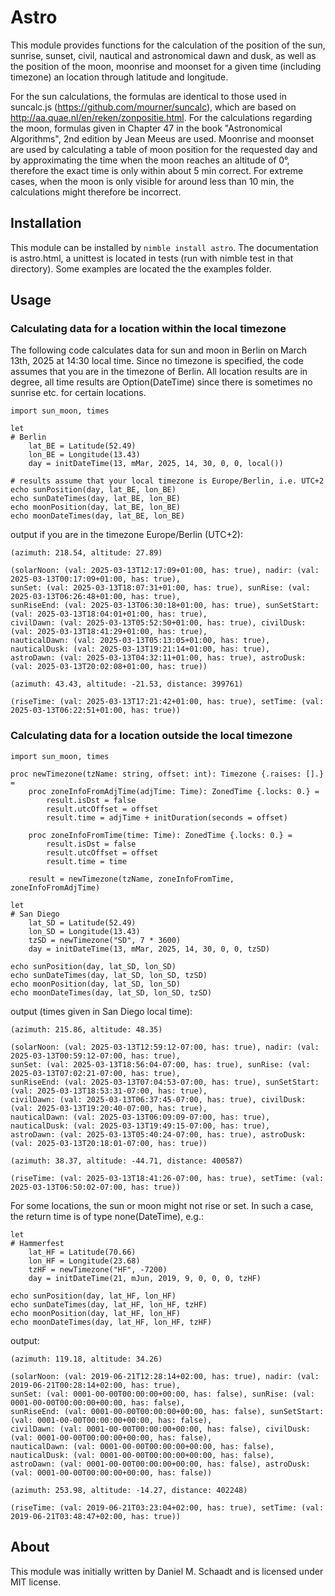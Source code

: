 # Astro

This module provides functions for the calculation of the position of the sun, sunrise, sunset, civil, nautical and astronomical dawn and dusk, as well as the position of the moon, moonrise and moonset for a given time (including timezone) an location through latitude and longitude.

For the sun calculations, the formulas are identical to those used in suncalc.js (https://github.com/mourner/suncalc), which are based on http://aa.quae.nl/en/reken/zonpositie.html. For the calculations regarding the moon, formulas given in Chapter 47 in the book "Astronomical Algorithms", 2nd edition by Jean Meeus are used. Moonrise and moonset are used by calculating a table of moon position for the requested day and by approximating the time when the moon reaches an altitude of 0°, therefore the exact time is only within about 5 min correct. For extreme cases, when the moon is only visible for around less than 10 min, the calculations might therefore be incorrect.

## Installation

This module can be installed by `nimble install astro`. The documentation is astro.html, a unittest is located in tests (run with nimble test in that directory). Some examples are located the the examples folder.

## Usage

### Calculating data for a location within the local timezone

The following code calculates data for sun and moon in Berlin on March 13th, 2025 at 14:30 local time. Since no timezone is specified, the code assumes that you are in the timezone of Berlin. All location results are in degree, all time results are Option(DateTime) since there is sometimes no sunrise etc. for certain locations.

~~~~
import sun_moon, times

let
# Berlin
    lat_BE = Latitude(52.49)
    lon_BE = Longitude(13.43)
    day = initDateTime(13, mMar, 2025, 14, 30, 0, 0, local())

# results assume that your local timezone is Europe/Berlin, i.e. UTC+2
echo sunPosition(day, lat_BE, lon_BE)
echo sunDateTimes(day, lat_BE, lon_BE)
echo moonPosition(day, lat_BE, lon_BE)
echo moonDateTimes(day, lat_BE, lon_BE)
~~~~
output if you are in the timezone Europe/Berlin (UTC+2):

~~~~
(azimuth: 218.54, altitude: 27.89)

(solarNoon: (val: 2025-03-13T12:17:09+01:00, has: true), nadir: (val: 2025-03-13T00:17:09+01:00, has: true),
sunSet: (val: 2025-03-13T18:07:31+01:00, has: true), sunRise: (val: 2025-03-13T06:26:48+01:00, has: true),
sunRiseEnd: (val: 2025-03-13T06:30:18+01:00, has: true), sunSetStart: (val: 2025-03-13T18:04:01+01:00, has: true),
civilDawn: (val: 2025-03-13T05:52:50+01:00, has: true), civilDusk: (val: 2025-03-13T18:41:29+01:00, has: true),
nauticalDawn: (val: 2025-03-13T05:13:05+01:00, has: true), nauticalDusk: (val: 2025-03-13T19:21:14+01:00, has: true),
astroDawn: (val: 2025-03-13T04:32:11+01:00, has: true), astroDusk: (val: 2025-03-13T20:02:08+01:00, has: true))

(azimuth: 43.43, altitude: -21.53, distance: 399761)

(riseTime: (val: 2025-03-13T17:21:42+01:00, has: true), setTime: (val: 2025-03-13T06:22:51+01:00, has: true))
~~~~

### Calculating data for a location outside the local timezone

~~~~
import sun_moon, times

proc newTimezone(tzName: string, offset: int): Timezone {.raises: [].} =
    proc zoneInfoFromAdjTime(adjTime: Time): ZonedTime {.locks: 0.} =
        result.isDst = false
        result.utcOffset = offset
        result.time = adjTime + initDuration(seconds = offset)
    
    proc zoneInfoFromTime(time: Time): ZonedTime {.locks: 0.} =
        result.isDst = false
        result.utcOffset = offset
        result.time = time
    
    result = newTimezone(tzName, zoneInfoFromTime, zoneInfoFromAdjTime)

let
# San Diego
    lat_SD = Latitude(52.49)
    lon_SD = Longitude(13.43)
    tzSD = newTimezone("SD", 7 * 3600)
    day = initDateTime(13, mMar, 2025, 14, 30, 0, 0, tzSD)

echo sunPosition(day, lat_SD, lon_SD)
echo sunDateTimes(day, lat_SD, lon_SD, tzSD)
echo moonPosition(day, lat_SD, lon_SD)
echo moonDateTimes(day, lat_SD, lon_SD, tzSD)
~~~~

output (times given in San Diego local time):

~~~~
(azimuth: 215.86, altitude: 48.35)

(solarNoon: (val: 2025-03-13T12:59:12-07:00, has: true), nadir: (val: 2025-03-13T00:59:12-07:00, has: true),
sunSet: (val: 2025-03-13T18:56:04-07:00, has: true), sunRise: (val: 2025-03-13T07:02:21-07:00, has: true),
sunRiseEnd: (val: 2025-03-13T07:04:53-07:00, has: true), sunSetStart: (val: 2025-03-13T18:53:31-07:00, has: true),
civilDawn: (val: 2025-03-13T06:37:45-07:00, has: true), civilDusk: (val: 2025-03-13T19:20:40-07:00, has: true),
nauticalDawn: (val: 2025-03-13T06:09:09-07:00, has: true), nauticalDusk: (val: 2025-03-13T19:49:15-07:00, has: true),
astroDawn: (val: 2025-03-13T05:40:24-07:00, has: true), astroDusk: (val: 2025-03-13T20:18:01-07:00, has: true))

(azimuth: 38.37, altitude: -44.71, distance: 400587)

(riseTime: (val: 2025-03-13T18:41:26-07:00, has: true), setTime: (val: 2025-03-13T06:50:02-07:00, has: true))
~~~~

For some locations, the sun or moon might not rise or set. In such a case, the return time is of type none(DateTime), e.g.:

~~~~
let
# Hammerfest
    lat_HF = Latitude(70.66)
    lon_HF = Longitude(23.68)
    tzHF = newTimezone("HF", -7200)
    day = initDateTime(21, mJun, 2019, 9, 0, 0, 0, tzHF)

echo sunPosition(day, lat_HF, lon_HF)
echo sunDateTimes(day, lat_HF, lon_HF, tzHF)
echo moonPosition(day, lat_HF, lon_HF)
echo moonDateTimes(day, lat_HF, lon_HF, tzHF)

~~~~

output:

~~~~
(azimuth: 119.18, altitude: 34.26)

(solarNoon: (val: 2019-06-21T12:28:14+02:00, has: true), nadir: (val: 2019-06-21T00:28:14+02:00, has: true),
sunSet: (val: 0001-00-00T00:00:00+00:00, has: false), sunRise: (val: 0001-00-00T00:00:00+00:00, has: false),
sunRiseEnd: (val: 0001-00-00T00:00:00+00:00, has: false), sunSetStart: (val: 0001-00-00T00:00:00+00:00, has: false),
civilDawn: (val: 0001-00-00T00:00:00+00:00, has: false), civilDusk: (val: 0001-00-00T00:00:00+00:00, has: false),
nauticalDawn: (val: 0001-00-00T00:00:00+00:00, has: false), nauticalDusk: (val: 0001-00-00T00:00:00+00:00, has: false),
astroDawn: (val: 0001-00-00T00:00:00+00:00, has: false), astroDusk: (val: 0001-00-00T00:00:00+00:00, has: false))

(azimuth: 253.98, altitude: -14.27, distance: 402248)

(riseTime: (val: 2019-06-21T03:23:04+02:00, has: true), setTime: (val: 2019-06-21T03:48:47+02:00, has: true))
~~~~

## About
This module was initially written by Daniel M. Schaadt and is licensed under MIT license.
